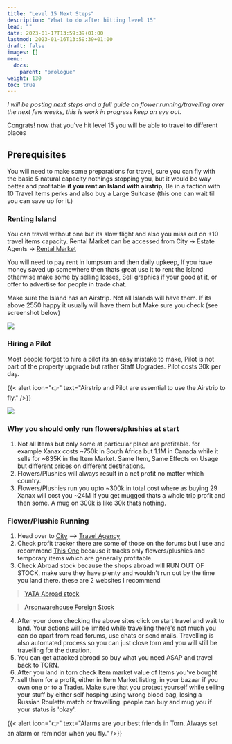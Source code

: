 ```yaml
---
title: "Level 15 Next Steps"
description: "What to do after hitting level 15"
lead: ""
date: 2023-01-17T13:59:39+01:00
lastmod: 2023-01-16T13:59:39+01:00
draft: false
images: []
menu:
  docs:
    parent: "prologue"
weight: 130
toc: true
---
```


_I will be posting next steps and a full guide on flower running/travelling over the next few weeks, this is work in progress keep an eye out._

Congrats! now that you've hit level 15 you will be able to travel to different places

## Prerequisites

You will need to make some preparations for travel, sure you can fly with the basic 5 natural capacity nothings stopping you, but it would be way better and profitable **if you rent an Island with airstrip**, Be in a faction with 10 Travel items perks and also buy a Large Suitcase (this one can wait till you can save up for it.)

### Renting Island

You can travel without one but its slow flight and also you miss out on +10 travel items capacity. Rental Market can be accessed from City -> Estate Agents -> [Rental Market](https://www.torn.com/properties.php?step=rentalmarket)

You will need to pay rent in lumpsum and then daily upkeep, If you have money saved up somewhere then thats great use it to rent the Island otherwise make some by selling losses, Sell graphics if your good at it, or offer to advertise for people in trade chat.

Make sure the Island has an Airstrip. Not all Islands will have them. If its above 2550 happy it usually will have them but Make sure you check (see screenshot below)

![](https://i.oran.pw/images/mWV3C.png)

### Hiring a Pilot

Most people forget to hire a pilot its an easy mistake to make, Pilot is not part of the property upgrade but rather Staff Upgrades. Pilot costs 30k per day.

{{< alert icon="👉" text="Airstrip and Pilot are essential to use the Airstrip to fly." />}}

![](https://i.oran.pw/images/MZfUi.png)

### Why you should only run flowers/plushies at start

1. Not all Items but only some at particular place are profitable. for example Xanax costs ~750k in South Africa but 1.1M in Canada while it sells for ~835K in the Item Market. Same Item, Same Effects on Usage but different prices on different destinations.
2. Flowers/Plushies will always result in a net profit no matter which country.
3. Flowers/Plushies run you upto ~300k in total cost where as buying 29 Xanax will cost you ~24M If you get mugged thats a whole trip profit and then some. A mug on 300k is like 30k thats nothing.

### Flower/Plushie Running

1. Head over to [City](https://www.torn.com/city.php) --> [Travel Agency](https://www.torn.com/travelagency.php)
2. Check profit tracker there are some of those on the forums but I use and recommend [This One](https://eski786.pythonanywhere.com/flyguide) because it tracks only flowers/plushies and temporary items which are generally profitable.
3. Check Abroad stock because the shops abroad will RUN OUT OF STOCK, make sure they have plenty and wouldn't run out by the time you land there. these are 2 websites I recommend

> [YATA Abroad stock](https://yata.yt/bazaar/abroad/)

> [Arsonwarehouse Foreign Stock](https://arsonwarehouse.com/foreign-stock)

4. After your done checking the above sites click on start travel and wait to land. Your actions will be limited while travelling there's not much you can do apart from read forums, use chats or send mails. Travelling is also automated process so you can just close torn and you will still be travelling for the duration.
5. You can get attacked abroad so buy what you need ASAP and travel back to TORN.
6. After you land in torn check Item market value of Items you've bought
7. sell them for a profit, either in Item Market listing, in your bazaar if you own one or to a Trader. Make sure that you protect yourself while selling your stuff by either self hosping using wrong blood bag, losing a Russian Roulette match or travelling. people can buy and mug you if your status is 'okay'.

{{< alert icon="👉" text="Alarms are your best friends in Torn. Always set an alarm or reminder when you fly." />}}

